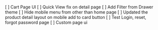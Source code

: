 [ ] Cart Page UI
[ ] Quick View fix on detail page
[ ] Add Filter from Drawer theme
[ ] Hide mobile menu from other than home page
[ ] Updated the product detail layout on mobile add to card button
[ ] Test Login, reset, forgot password page
[ ] Custom page ui
